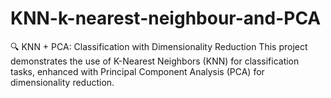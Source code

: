 # KNN-k-nearest-neighbour-and-PCA
🔍 KNN + PCA: Classification with Dimensionality Reduction This project demonstrates the use of K-Nearest Neighbors (KNN) for classification tasks, enhanced with Principal Component Analysis (PCA) for dimensionality reduction.

